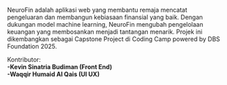 NeuroFin adalah aplikasi web yang membantu remaja mencatat pengeluaran dan membangun kebiasaan finansial yang baik. Dengan dukungan model machine learning, NeuroFin mengubah pengelolaan keuangan yang membosankan menjadi tantangan menarik. Projek ini dikembangkan sebagai Capstone Project di Coding Camp powered by DBS Foundation 2025.

Kontributor:
<br />
<b>-Kevin Sinatria Budiman (Front End)</b> 
<br/>
<b>-Waqqir Humaid Al Qais (UI UX)</b>
